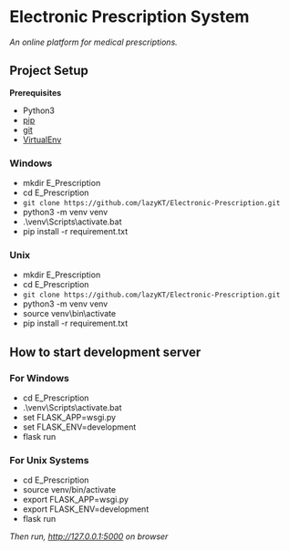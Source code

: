
# Electronic Prescription System
*An online platform for medical prescriptions.*
## Project Setup
**Prerequisites**
- Python3
- [pip](https://pip.pypa.io/en/stable/installation/)
- [git](https://git-scm.com/book/en/v2/Getting-Started-Installing-Git)
- [VirtualEnv](https://virtualenv.pypa.io/en/latest/installation.html#via-pip)
### Windows
- mkdir E_Prescription
- cd E_Prescription
- `git clone https://github.com/lazyKT/Electronic-Prescription.git`
- python3 -m venv venv
- .\venv\Scripts\activate.bat
- pip install -r requirement.txt
### Unix
- mkdir E_Prescription
- cd E_Prescription
- `git clone https://github.com/lazyKT/Electronic-Prescription.git`
- python3 -m venv venv
- source venv\bin\activate
- pip install -r requirement.txt

## How to start development server
### For Windows
- cd E_Prescription
- .\venv\Scripts\activate.bat
- set FLASK_APP=wsgi.py
- set FLASK_ENV=development
- flask run
### For Unix Systems
- cd E_Prescription
- source venv/bin/activate
- export FLASK_APP=wsgi.py
- export FLASK_ENV=development
- flask run

*Then run, http://127.0.0.1:5000 on browser*
